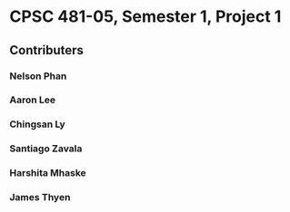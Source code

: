 # CPSC 481-05, Semester 1, Project 1

## Contributers
### Nelson Phan
### Aaron Lee
### Chingsan Ly
### Santiago Zavala
### Harshita Mhaske
### James Thyen
